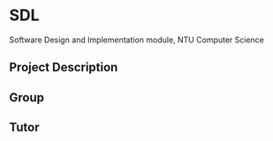 # SDL
Software Design and Implementation module, NTU Computer Science

## Project Description

## Group

## Tutor
